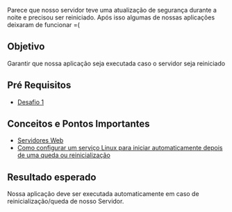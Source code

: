 Parece que nosso servidor teve uma atualização de segurança durante a noite e precisou ser reiniciado. 
Após isso algumas de nossas aplicações deixaram de funcionar =(

## Objetivo

Garantir que nossa aplicação seja executada caso o servidor seja reiniciado

## Pré Requisitos

* [Desafio 1](D1.md)

## Conceitos e Pontos Importantes

* [Servidores Web](https://www.webdevelopersnotes.com/what-is-web-server)
* [Como configurar um serviço Linux para iniciar automaticamente depois de uma queda ou reinicialização](https://www.digitalocean.com/community/tutorials/how-to-configure-a-linux-service-to-start-automatically-after-a-crash-or-reboot-part-1-practical-examples) 

## Resultado esperado

Nossa aplicação deve ser executada automaticamente em caso de reinicialização/queda de nosso Servidor.
